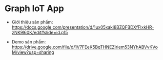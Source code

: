 # Graph IoT App

- Giới thiệu sản phẩm:
https://docs.google.com/presentation/d/1ux05xaki8BZQFBDXfFIxkHR-zNK9l60K/edit#slide=id.p15

- Demo sản phẩm:
https://drive.google.com/file/d/1V7FEeK5BqTHNEZiriem53NYhABVvKVoM/view?usp=sharing
